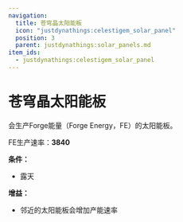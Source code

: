 ```yaml
---
navigation:
  title: 苍穹晶太阳能板
  icon: "justdynathings:celestigem_solar_panel"
  position: 3
  parent: justdynathings:solar_panels.md
item_ids:
  - justdynathings:celestigem_solar_panel
---
```


# 苍穹晶太阳能板

会生产Forge能量（Forge Energy，FE）的太阳能板。

FE生产速率：**3840**

**条件：**
- 露天

**增益：**
- 邻近的太阳能板会增加产能速率

<BlockImage id="justdynathings:celestigem_solar_panel" scale="4.0"/>

<Recipe id="justdynathings:celestigem_solar_panel" />